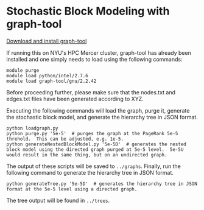 # Stochastic Block Modeling with graph-tool

[Download and install graph-tool](https://graph-tool.skewed.de/static/doc/index.html)

If running this on NYU's HPC Mercer cluster, graph-tool has already been installed and one simply needs to load using the following commands:

	module purge
	module load python/intel/2.7.6
	module load graph-tool/gnu/2.2.42

Before proceeding further, please make sure that the nodes.txt and edges.txt files have been generated according to XYZ.

Executing the following commands will load the graph, purge it, generate the stochastic block model, and generate the hierarchy tree in JSON format.

	python loadgraph.py
	python purge.py '5e-5'  # purges the graph at the PageRank 5e-5 threhold.  This can be adjusted, e.g. 1e-5.
	python generateNestedBlockModel.py '5e-5D'  # generates the nested block model using the directed graph purged at 5e-5 level.  5e-5U would result in the same thing, but on an undirected graph.

The output of these scripts will be saved to `../graphs`.  Finally, run the following command to generate the hierarchy tree in JSON format.

	python generateTree.py '5e-5D'  # generates the hierarchy tree in JSON format at the 5e-5 level using a directed graph.

The tree output will be found in `../trees`.